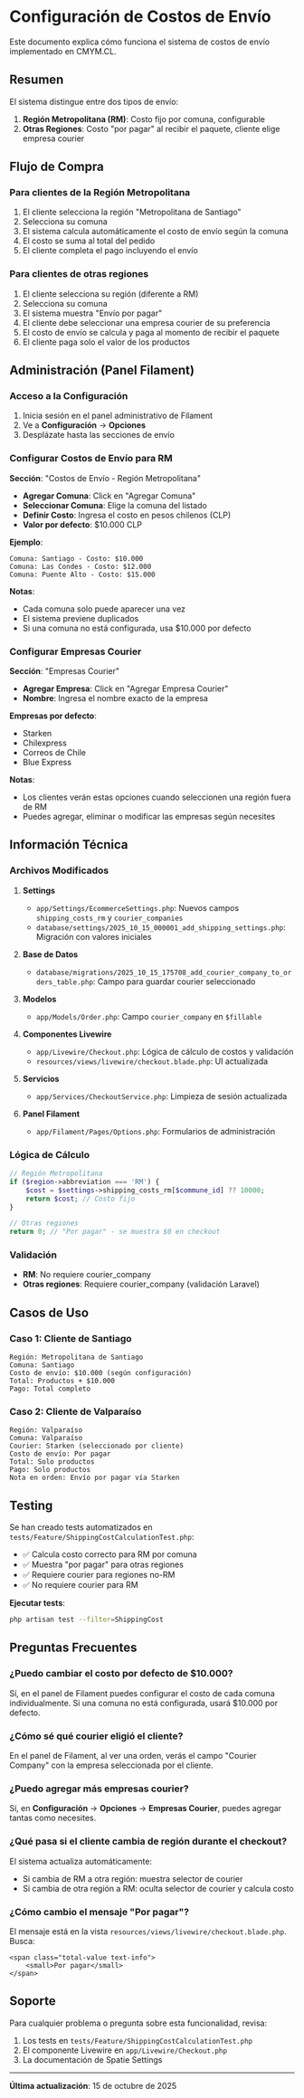 # Configuración de Costos de Envío

Este documento explica cómo funciona el sistema de costos de envío implementado en CMYM.CL.

## Resumen

El sistema distingue entre dos tipos de envío:

1. **Región Metropolitana (RM)**: Costo fijo por comuna, configurable
2. **Otras Regiones**: Costo "por pagar" al recibir el paquete, cliente elige empresa courier

## Flujo de Compra

### Para clientes de la Región Metropolitana

1. El cliente selecciona la región "Metropolitana de Santiago"
2. Selecciona su comuna
3. El sistema calcula automáticamente el costo de envío según la comuna
4. El costo se suma al total del pedido
5. El cliente completa el pago incluyendo el envío

### Para clientes de otras regiones

1. El cliente selecciona su región (diferente a RM)
2. Selecciona su comuna
3. El sistema muestra "Envío por pagar"
4. El cliente debe seleccionar una empresa courier de su preferencia
5. El costo de envío se calcula y paga al momento de recibir el paquete
6. El cliente paga solo el valor de los productos

## Administración (Panel Filament)

### Acceso a la Configuración

1. Inicia sesión en el panel administrativo de Filament
2. Ve a **Configuración** → **Opciones**
3. Desplázate hasta las secciones de envío

### Configurar Costos de Envío para RM

**Sección**: "Costos de Envío - Región Metropolitana"

- **Agregar Comuna**: Click en "Agregar Comuna"
- **Seleccionar Comuna**: Elige la comuna del listado
- **Definir Costo**: Ingresa el costo en pesos chilenos (CLP)
- **Valor por defecto**: $10.000 CLP

**Ejemplo**:
```
Comuna: Santiago - Costo: $10.000
Comuna: Las Condes - Costo: $12.000
Comuna: Puente Alto - Costo: $15.000
```

**Notas**:
- Cada comuna solo puede aparecer una vez
- El sistema previene duplicados
- Si una comuna no está configurada, usa $10.000 por defecto

### Configurar Empresas Courier

**Sección**: "Empresas Courier"

- **Agregar Empresa**: Click en "Agregar Empresa Courier"
- **Nombre**: Ingresa el nombre exacto de la empresa

**Empresas por defecto**:
- Starken
- Chilexpress
- Correos de Chile
- Blue Express

**Notas**:
- Los clientes verán estas opciones cuando seleccionen una región fuera de RM
- Puedes agregar, eliminar o modificar las empresas según necesites

## Información Técnica

### Archivos Modificados

1. **Settings**
   - `app/Settings/EcommerceSettings.php`: Nuevos campos `shipping_costs_rm` y `courier_companies`
   - `database/settings/2025_10_15_000001_add_shipping_settings.php`: Migración con valores iniciales

2. **Base de Datos**
   - `database/migrations/2025_10_15_175708_add_courier_company_to_orders_table.php`: Campo para guardar courier seleccionado

3. **Modelos**
   - `app/Models/Order.php`: Campo `courier_company` en `$fillable`

4. **Componentes Livewire**
   - `app/Livewire/Checkout.php`: Lógica de cálculo de costos y validación
   - `resources/views/livewire/checkout.blade.php`: UI actualizada

5. **Servicios**
   - `app/Services/CheckoutService.php`: Limpieza de sesión actualizada

6. **Panel Filament**
   - `app/Filament/Pages/Options.php`: Formularios de administración

### Lógica de Cálculo

```php
// Región Metropolitana
if ($region->abbreviation === 'RM') {
    $cost = $settings->shipping_costs_rm[$commune_id] ?? 10000;
    return $cost; // Costo fijo
}

// Otras regiones
return 0; // "Por pagar" - se muestra $0 en checkout
```

### Validación

- **RM**: No requiere courier_company
- **Otras regiones**: Requiere courier_company (validación Laravel)

## Casos de Uso

### Caso 1: Cliente de Santiago

```
Región: Metropolitana de Santiago
Comuna: Santiago
Costo de envío: $10.000 (según configuración)
Total: Productos + $10.000
Pago: Total completo
```

### Caso 2: Cliente de Valparaíso

```
Región: Valparaíso
Comuna: Valparaíso
Courier: Starken (seleccionado por cliente)
Costo de envío: Por pagar
Total: Solo productos
Pago: Solo productos
Nota en orden: Envío por pagar vía Starken
```

## Testing

Se han creado tests automatizados en `tests/Feature/ShippingCostCalculationTest.php`:

- ✅ Calcula costo correcto para RM por comuna
- ✅ Muestra "por pagar" para otras regiones
- ✅ Requiere courier para regiones no-RM
- ✅ No requiere courier para RM

**Ejecutar tests**:
```bash
php artisan test --filter=ShippingCost
```

## Preguntas Frecuentes

### ¿Puedo cambiar el costo por defecto de $10.000?

Sí, en el panel de Filament puedes configurar el costo de cada comuna individualmente. Si una comuna no está configurada, usará $10.000 por defecto.

### ¿Cómo sé qué courier eligió el cliente?

En el panel de Filament, al ver una orden, verás el campo "Courier Company" con la empresa seleccionada por el cliente.

### ¿Puedo agregar más empresas courier?

Sí, en **Configuración** → **Opciones** → **Empresas Courier**, puedes agregar tantas como necesites.

### ¿Qué pasa si el cliente cambia de región durante el checkout?

El sistema actualiza automáticamente:
- Si cambia de RM a otra región: muestra selector de courier
- Si cambia de otra región a RM: oculta selector de courier y calcula costo

### ¿Cómo cambio el mensaje "Por pagar"?

El mensaje está en la vista `resources/views/livewire/checkout.blade.php`. Busca:
```blade
<span class="total-value text-info">
    <small>Por pagar</small>
</span>
```

## Soporte

Para cualquier problema o pregunta sobre esta funcionalidad, revisa:
1. Los tests en `tests/Feature/ShippingCostCalculationTest.php`
2. El componente Livewire en `app/Livewire/Checkout.php`
3. La documentación de Spatie Settings

---

**Última actualización**: 15 de octubre de 2025

